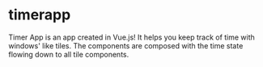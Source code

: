 # timerapp

Timer App is an app created in Vue.js! It helps you keep track of time with windows' like tiles.
The components are composed with the time state flowing down to all tile components. 
